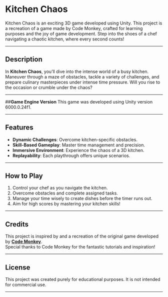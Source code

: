 # Kitchen Chaos  

Kitchen Chaos is an exciting 3D game developed using Unity. This project is a recreation of a game made by Code Monkey, crafted for learning purposes and the joy of game development. Step into the shoes of a chef navigating a chaotic kitchen, where every second counts!

---

## **Description**  
In **Kitchen Chaos**, you’ll dive into the intense world of a busy kitchen. Maneuver through a maze of obstacles, tackle a variety of challenges, and prepare culinary masterpieces under intense time pressure. Will you rise to the occasion or crumble under the chaos?  

---
##**Game Engine Version**
This game was developed using Unity version 6000.0.24f1.

---

## **Features**  
- **Dynamic Challenges**: Overcome kitchen-specific obstacles.  
- **Skill-Based Gameplay**: Master time management and precision.  
- **Immersive Environment**: Experience the chaos of a 3D kitchen.  
- **Replayability**: Each playthrough offers unique scenarios.  

---

## **How to Play**  
1. Control your chef as you navigate the kitchen.  
2. Overcome obstacles and complete assigned tasks.  
3. Manage your time wisely to create dishes before the timer runs out.  
4. Aim for high scores by mastering your kitchen skills!  

---

## **Credits**  
This project is inspired by and a recreation of the original game developed by **[Code Monkey](https://www.youtube.com/watch?v=AmGSEH7QcDg)**.  
Special thanks to Code Monkey for the fantastic tutorials and inspiration!  

---

## **License**  
This project was created purely for educational purposes. It is not intended for commercial use.  

---


